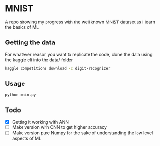 # MNIST 

A repo showing my progress with the well known MNIST dataset as I learn the basics of ML

## Getting the data

For whatever reason you want to replicate the code, clone the data using the kaggle cli into the data/ folder

```bash
kaggle competitions download -c digit-recognizer
```

## Usage

```bash
python main.py
```

## Todo

- [x] Getting it working with ANN
- [ ] Make version with CNN to get higher accuracy
- [ ] Make version pure Numpy for the sake of understanding the low level aspects of ML
